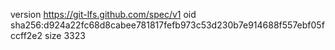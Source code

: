 version https://git-lfs.github.com/spec/v1
oid sha256:d924a22fc68d8cabee781817fefb973c53d230b7e914688f557ebf05fccff2e2
size 3323
